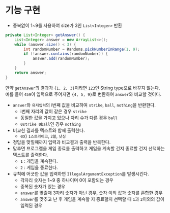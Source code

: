 # 기능 구현

- 중복없이 1~9를 사용하여 size가 3인 `List<Integer>` 반환
```java
private List<Integer> getAnswer() {
    List<Integer> answer = new ArrayList<>();
    while (answer.size() < 3) {
        int randomNumber = Randoms.pickNumberInRange(1, 9);
        if (!answer.contains(randomNumber)) {
            answer.add(randomNumber);
        }
    }
    return answer;
}
```
만약 `getAnswer`의 결과가 `{1, 2, 3}`이라면 `123`인 String type으로 바꾸지 않는다.  
예를 들어 `459`이 입력으로 주어지면 `{4, 5, 9}`로 변환하여 `answer`와 비교할 것이다.  
- `answer`와 `유저입력`의 i번째 값을 비교하여 `strike`, `ball`, `nothing`을 반환한다.
  - i번째 자리의 값이 같은 경우 `strike`
  - 동일한 값을 가지고 있으나 자리 수가 다른 경우 `ball`
  - `0strike 0ball`인 경우 `nothing`  
- 비교한 결과를 텍스트와 함께 출력한다.
  - ex) `1스트라이크`, `2볼`, `낫싱`
- 정답을 맞힐때까지 입력과 비교결과 출력을 반복한다.  
- 맞추면 프로그램을 게임 종료를 출력하고 게임을 계속할 건지 종료할 건지 선택하는 텍스트를 출력한다.
  - `1` : 게임을 계속한다.  
  - `2` : 게임을 종료한다.  
- 규칙에 어긋한 값을 입력하면 `IllegalArgumentException`를 발생시킨다.  
  - 각자리 숫자는 1~9 중 하나이며 0이 포함되는 경우
  - 중복된 숫자가 있는 경우
  - `answer`를 맞출때 3자리 숫자가 아닌 경우, 숫자 이외 값과 숫자를 혼합한 경우
  - `answer`를 맞추고 난 후 게임을 계속할 지 종료할지 선택할 때 `1`과 `2`이외의 값이 입력된 경우